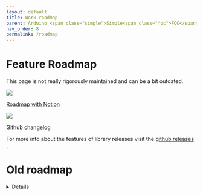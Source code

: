 ```yaml
---
layout: default
title: Work roadmap
parent: Arduino <span class="simple">Simple<span class="foc">FOC</span>library</span>
nav_order: 8
permalink: /roadmap
---
```


#  Feature Roadmap

This page is not really rigorously maintained and can be a bit outdated.

<div class="image_icon" >
    <a href="https://simplefoc.notion.site/Developement-4149a181ea5b4383964cc8cc250e7d11" >
        <img src="extras/Images/roadmap.png" >
        <i class="fa fa-external-link-square fa-2x"></i>
        <p >Roadmap with Notion</p>
    </a>
</div>
<div class="image_icon" >
    <a href="https://github.com/simplefoc/Arduino-FOC/releases" >
        <img src="extras/Images/releases.png" >
        <i class="fa fa-external-link-square fa-2x"></i>
        <p >Github changelog</p>
    </a>
</div>

For more info about the features of library releases visit the [github releases <i class="fa fa-tag"></i>](https://github.com/simplefoc/Arduino-FOC/releases). 

# Old roadmap 
<details markdown=1>

## Motion Control and FOC algorithm
- [x] **Motor control: Low-side current  sensing** - No.1
- [ ] **Motor control: Inline current sensing with DMA** - No.2
- [ ] Motor control: High-side current  sensing
- [x] **Bugfix: Floating point angle overflow** 
- [x] Motor control: Inline current  sensing
- [x] **Motor control: Support for stepper motors**
- [x] Motor control: Support for Hall sensor commutation 
- [x] Motor control: Support for fully open-loop operation (no sensor)
- [x] Add support for acceleration ramping
- [x] Velocity Low pass filter
- [x] Timer interrupt execution rather than in the `loop()`: ❌ No real performance improvement
- [x] Sine wave lookup table implementation
- [X] Implement Space Vector Modulation method : Pure SVM
- [x] Implement Space Vector Modulation method : PWM SVM

## MCU support
- [ ] ESP8266 - initial 
- [ ] Portenta H7 - initial 
- [ ] Renesas support - initial
- [x] Arduino leonardo 
- [x] Raspberry pi Pico - [PR #78](https://github.com/simplefoc/Arduino-FOC/pull/78)
- [x] SAM - Arduino DUE
- [x] SAMD21/51
- [x] Teensy support
- [x] ESP32 support
- [x] STM32 Nucleo support
- [x] STM32 Bluepill support
- [x] nRF52 support
- [x] Hardware specific code separation : easier porting in between devices `hardware_utils.cpp/.h`

## Driver support
- [x] Driver support: Disable the phases in 6PWM mode
- [x] Driver support: Implement support for MOSFET control low and high pairs
- [x] Driver support: DRV8302 boards

## Sensor support
- [ ] IMU as position sensor
- [ ] Back-EMF support
- [ ] Sensorless-FOC support
- [ ] Make support for magnetic encoder  SSI
- [x] Make support for magnetic encoder  PWM
- [x] Make support for magnetic encoder  Analog
- [x] Make support for magnetic encoder  I2C
- [x] Make support for magnetic encoder  ABI
- [x] Make support for magnetic encoder  SPI
- [x] Hall sensor support
- [x] Encoder index proper implementation

## User interaction
- [ ] Commander make a minimal version for lower memory devices
- [ ] Make the target setting interface for instantaneous position, velocity, torque setting (ex. `q 10 20 1`)
- [x] Implement motor commands 
- [x] Support monitoring 

## Usability 
- [ ] a lot more docs and examples 
- [x] <span class="simple">Simple<span class="foc">FOC</span>library</span> getting started page
- [x] <span class="simple">Simple<span class="foc">FOC</span>Shield</span> getting started page
- [x] Make the library accessible in the Arduino Library Manager 
- [x] Make minimal version of the arduino code - all in one arduino file
- [x] Documentation separation from README
- [x] Proper introduction of the Arduino <span class="simple">Simple<span class="foc">FOC</span>Shield</span>

## Videos  
- [ ] VIDEO: Publish a video tutorial for using the library and the samples  
- [ ] VIDEO: Coding setup and procedure video
- [x] VIDEO: Two motors running on HMBGC example
- [x] VIDEO: Initial video with simple demonstration

</details>


